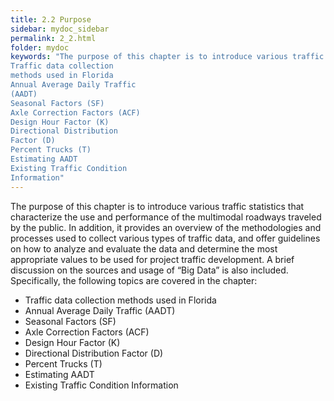 ```yaml
---
title: 2.2 Purpose
sidebar: mydoc_sidebar
permalink: 2_2.html
folder: mydoc
keywords: "The purpose of this chapter is to introduce various traffic statistics that characterize the use and performance of the multimodal roadways traveled by the public. In addition, it provides an overview of the methodologies and processes used to collect various types of traffic data, and offer guidelines on how to analyze and evaluate the data and determine the most appropriate values to be used for project traffic development. A brief discussion on the sources and usage of “Big Data” is also included. Specifically, the following topics are covered in the chapter:
Traffic data collection
methods used in Florida
Annual Average Daily Traffic
(AADT)
Seasonal Factors (SF)
Axle Correction Factors (ACF)
Design Hour Factor (K)
Directional Distribution
Factor (D)
Percent Trucks (T)
Estimating AADT
Existing Traffic Condition
Information"
---
```


<style>
  div{text-align: justify;}
</style>

The purpose of this chapter is to introduce various traffic statistics that characterize the use and
performance of the multimodal roadways traveled by the public. In addition, it provides an overview
of the methodologies and processes used to collect various types of traffic data, and offer guidelines
on how to analyze and evaluate the data and determine the most appropriate values to be used
for project traffic development. A brief discussion on the sources and usage of “Big Data” is also
included. Specifically, the following topics are covered in the chapter:

<div id="red-square">
<ul>
<li>Traffic data collection methods used in Florida</li>
<li>Annual Average Daily Traffic (AADT)</li>
<li>Seasonal Factors (SF)</li>
<li>Axle Correction Factors (ACF)</li>
<li>Design Hour Factor (K)</li>
<li>Directional Distribution Factor (D)</li>
<li>Percent Trucks (T)</li>
<li>Estimating AADT</li>
<li>Existing Traffic Condition Information</li>
</ul>
</div>